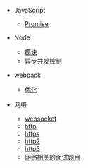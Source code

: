 <!-- - 设计模式
  - [装饰器模式](/README.md) -->
- JavaScript
  - [Promise](/js/promise.md)

- Node
  <!-- - [创建子进程方式](/docs/child_process.md) -->
  - [模块](/docs/module.md)
  - [异步并发控制](/node/asynchronous_concurrency.md)

- webpack
  - [优化](/webpack/优化.md)
  
- 网络
  - [websocket](/http/websocket.md)
  - [http](/http/http.md)
  - [https](/http/https.md)
  - [http2](/http/http2.md)
  - [http3](/http/http3.md)
  - [网络相关的面试题目](/http/网络相关的面试题目.md)
<!-- 
- 协议
  - [webSocket](/docs/webSocket.md) -->
